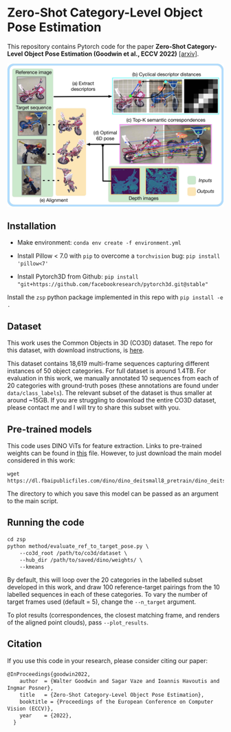 # Zero-Shot Category-Level Object Pose Estimation

This repository contains Pytorch code for the paper **Zero-Shot Category-Level Object Pose Estimation (Goodwin et al., ECCV 2022)** [[arxiv]](https://arxiv.org/abs/2204.03635).

![alt text](main.jpg?raw=true "Zero-Shot Category-Level Object Pose Estimation")

## Installation
* Make environment:
`conda env create -f environment.yml`

* Install Pillow < 7.0 with `pip` to overcome a `torchvision` bug:
`pip install 'pillow<7'`

* Install Pytorch3D from Github:
`pip install "git+https://github.com/facebookresearch/pytorch3d.git@stable"`

Install the `zsp` python package implemented in this repo with `pip install -e .`

## Dataset
This work uses the Common Objects in 3D (CO3D) dataset. The repo for this dataset, with download instructions, is [here](https://github.com/facebookresearch/co3d). 

This dataset contains 18,619 multi-frame sequences capturing different instances of 50 object categories. For full dataset is around 1.4TB. For evaluation in this work, we manually annotated 10 sequences from each of 20 categories with ground-truth poses (these annotations are found under `data/class_labels`). The relevant subset of the dataset is thus smaller at around ~15GB. If you are struggling to download the entire CO3D dataset, please contact me and I will try to share this subset with you.

## Pre-trained models
This code uses DINO ViTs for feature extraction. Links to pre-trained weights can be found in [this](https://github.com/facebookresearch/dino/blob/main/hubconf.py) file. However, to just download the main model considered in this work:
```
wget https://dl.fbaipublicfiles.com/dino/dino_deitsmall8_pretrain/dino_deitsmall8_pretrain.pth
```
The directory to which you save this model can be passed as an argument to the main script.

## Running the code
```
cd zsp
python method/evaluate_ref_to_target_pose.py \
    --co3d_root /path/to/co3d/dataset \
    --hub_dir /path/to/saved/dino/weights/ \
    --kmeans 
```
By default, this will loop over the 20 categories in the labelled subset developed in this work, and draw 100 reference-target pairings from the 10 labelled sequences in each of these categories. To vary the number of target frames used (default = 5), change the `--n_target` argument.

To plot results (correspondences, the closest matching frame, and renders of the aligned point clouds), pass `--plot_results`.

## Citation

If you use this code in your research, please consider citing our paper:
```
@InProceedings{goodwin2022,
    author  = {Walter Goodwin and Sagar Vaze and Ioannis Havoutis and Ingmar Posner},
    title   = {Zero-Shot Category-Level Object Pose Estimation},
    booktitle = {Proceedings of the European Conference on Computer Vision (ECCV)},
    year    = {2022},
  }
```


